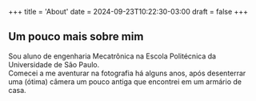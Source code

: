 +++
title = 'About'
date = 2024-09-23T10:22:30-03:00
draft = false
+++
## Um pouco mais sobre mim
Sou aluno de engenharia Mecatrônica na Escola Politécnica da Universidade de São Paulo.  
Comecei a me aventurar na fotografia há alguns anos, após desenterrar uma (ótima) câmera um pouco antiga que 
encontrei em um armário de casa.